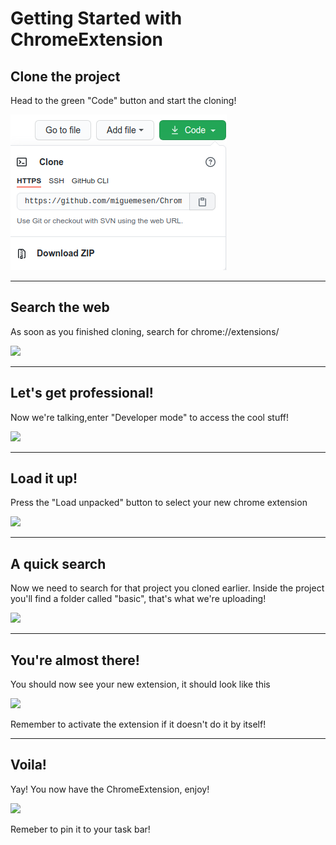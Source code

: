 # Getting Started with ChromeExtension

## Clone the project

Head to the green "Code" button and start the cloning!

![](https://github.com/miguemesen/Odyssey-Music-Extension/blob/master/Images/gitclone.png)

***

## Search the web

As soon as you finished cloning, search for chrome://extensions/

![](https://raw.githubusercontent.com/miguemesen/ChromeExtension/master/Images/chromeExtension.png)

***

## Let's get professional!

Now we're talking,enter "Developer mode" to access the cool stuff!

![](https://raw.githubusercontent.com/miguemesen/ChromeExtension/master/Images/developerMode.png)

***

## Load it up!

Press the "Load unpacked" button to select your new chrome extension

![](https://raw.githubusercontent.com/miguemesen/ChromeExtension/master/Images/loadUnpacked.png)

***

## A quick search

Now we need to search for that project you cloned earlier. Inside the project you'll find a folder called "basic", that's what we're uploading!

![](https://raw.githubusercontent.com/miguemesen/ChromeExtension/master/Images/selectBasic.png)

***

## You're almost there!

You should now see your new extension, it should look like this

![](https://raw.githubusercontent.com/miguemesen/ChromeExtension/master/Images/extensionOnChrome.png)

Remember to activate the extension if it doesn't do it by itself!

***

## Voila!

Yay! You now have the ChromeExtension, enjoy!

![](https://raw.githubusercontent.com/miguemesen/ChromeExtension/master/Images/pinExtension.png)

Remeber to pin it to your task bar!
